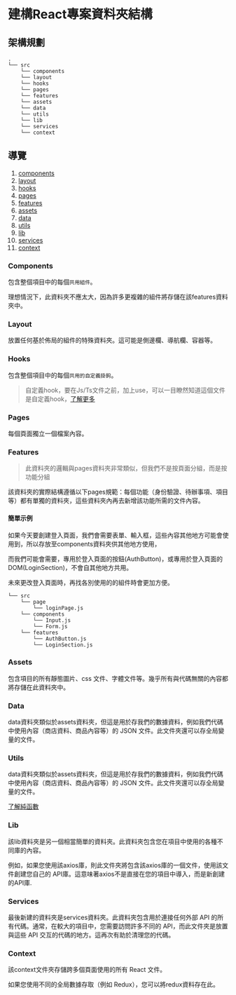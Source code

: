 # 建構React專案資料夾結構

## 架構規劃
```
.
└── src
    └── components
    └── layout
    └── hooks
    └── pages
    └── features
    └── assets
    └── data
    └── utils
    └── lib
    └── services
    └── context
```

## 導覽
1. [components](#Components)
2. [layout](#layout)
3. [hooks](#hooks)
4. [pages](#pages)
5. [features](#features)
6. [assets](#assets)
7. [data](#data)
8. [utils](#utils)
9. [lib](#lib)
10. [services](#services)
11. [context](#context)

### Components
包含整個項目中的每個`共用組件`。

理想情況下，此資料夾不應太大，因為許多更複雜的組件將存儲在該features資料夾中。

### Layout
放置任何基於佈局的組件的特殊資料夾。這可能是側邊欄、導航欄、容器等。

### Hooks
包含整個項目中的每個`共用的自定義掛鉤`。

> 自定義hook，要在Js/Ts文件之前，加上use，可以一目瞭然知道這個文件是自定義hook，[了解更多](https://zh-hant.reactjs.org/docs/hooks-custom.html)

### Pages
每個頁面獨立一個檔案內容。

### Features
> 此資料夾的邏輯與pages資料夾非常類似，但我們不是按頁面分組，而是按功能分組

該資料夾的實際結構遵循以下pages規範：每個功能（身份驗證、待辦事項、項目等）都有單獨的資料夾，這些資料夾內再去新增該功能所需的文件內容。

#### 簡單示例

如果今天要創建登入頁面，我們會需要表單、輸入框，這些內容其他地方可能會使用到，所以存放至components資料夾供其他地方使用，

而我們可能會需要，專用於登入頁面的按鈕(AuthButton)，或專用於登入頁面的DOM(LoginSection)，不會自其他地方共用。

未來更改登入頁面時，再找各別使用的的組件時會更加方便。
```
└── src
    └── page
        └── loginPage.js
    └── components
        └── Input.js
        └── Form.js
    └── features
        └── AuthButton.js
        └── LoginSection.js
```

### Assets
包含項目的所有靜態圖片、css 文件、字體文件等。幾乎所有與代碼無關的內容都將存儲在此資料夾中。

### Data
data資料夾類似於assets資料夾，但這是用於存我們的數據資料，例如我們代碼中使用內容（商店資料、商品內容等）的 JSON 文件。此文件夾還可以存全局變量的文件。

### Utils
data資料夾類似於assets資料夾，但這是用於存我們的數據資料，例如我們代碼中使用內容（商店資料、商品內容等）的 JSON 文件。此文件夾還可以存全局變量的文件。

[了解純函數](https://en.wikipedia.org/wiki/Pure_function)

### Lib
該lib資料夾是另一個相當簡單的資料夾。此資料夾包含您在項目中使用的各種不同庫的內容。

例如，如果您使用該axios庫，則此文件夾將包含該axios庫的一個文件，使用該文件創建您自己的 API庫。這意味著axios不是直接在您的項目中導入，而是新創建的API庫.

### Services
最後新建的資料夾是services資料夾。此資料夾包含用於連接任何外部 API 的所有代碼。通常，在較大的項目中，您需要訪問許多不同的 API，而此文件夾是放置與這些 API 交互的代碼的地方。這再次有助於清理您的代碼。

### Context
該context文件夾存儲跨多個頁面使用的所有 React 文件。

如果您使用不同的全局數據存取（例如 Redux），您可以將redux資料存在此。